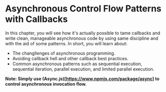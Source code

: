 # Asynchronous Control Flow Patterns with Callbacks

In this chapter, you will see how it's actually possible to tame callbacks and write clean, manageable asynchronous code by using same discipline and with the aid of some patterns.
In short, you will learn about:

- The changllenges of asynchronous programming.
- Avoiding callback hell and other callback best practices.
- Common asynchronous patterns such as sequential execution, sequential iteration, parallel execution, and limited parallel execution.

**Note: Simply use (Async.js)[https://www.npmjs.com/package/async] to control asynchronous invocation flow.**